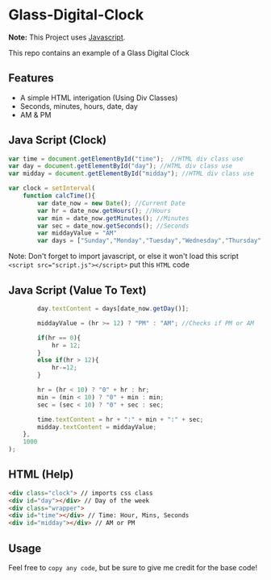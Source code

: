 # Glass-Digital-Clock

**Note:** This Project uses [Javascript](https://www.javascript.com/).

This repo contains an example of a Glass Digital Clock

## Features

- A simple HTML interigation (Using Div Classes)
- Seconds, minutes, hours, date, day
- AM & PM

## Java Script (Clock)

```javascript
var time = document.getElementById("time");  //HTML div class use
var day = document.getElementById("day"); //HTML div class use
var midday = document.getElementById("midday"); //HTML div class use

var clock = setInterval(
    function calcTime(){
        var date_now = new Date(); //Current Date
        var hr = date_now.getHours(); //Hours
        var min = date_now.getMinutes(); //Minutes
        var sec = date_now.getSeconds(); //Seconds
        var middayValue = "AM"
        var days = ["Sunday","Monday","Tuesday","Wednesday","Thursday","Friday","Saturday"]; //Days of the week
```
Note: Don't forget to import javascript, or else it won't load this script `<script src="script.js"></script>` put this `HTML` code

## Java Script (Value To Text)

```javascript   
        day.textContent = days[date_now.getDay()];

        middayValue = (hr >= 12) ? "PM" : "AM"; //Checks if PM or AM

        if(hr == 0){
            hr = 12;
        }
        else if(hr > 12){
            hr-=12;
        }

        hr = (hr < 10) ? "0" + hr : hr;
        min = (min < 10) ? "0" + min : min;
        sec = (sec < 10) ? "0" + sec : sec;

        time.textContent = hr + ":" + min + ":" + sec;
        midday.textContent = middayValue;
    },
    1000
);
```

## HTML (Help)

```html
<div class="clock"> // imports css class  
<div id="day"></div> // Day of the week
<div class="wrapper"> 
<div id="time"></div> // Time: Hour, Mins, Seconds
<div id="midday"></div> // AM or PM
```

## Usage

Feel free to `copy any code`, but be sure to give me credit for the base code!
